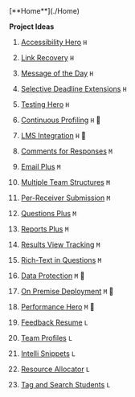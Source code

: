 <navigation>
[**Home**](./Home)

**Project Ideas**
1. [Accessibility Hero](./Accessibility-Hero) `H`
1. [Link Recovery](./Link-Recovery) `H`
1. [Message of the Day](./Message-of-the-Day) `H`
1. [Selective Deadline Extensions](./Selective-Deadline-Extensions) `H`
1. [Testing Hero](./Testing-Hero) `H`

1. [Continuous Profiling](./Continuous-Profiling) `H` :microscope:
1. [LMS Integration](./LMS-Integration) `H` :microscope:

1. [Comments for Responses](./Comments-for-Responses) `M`
1. [Email Plus](./Email-Plus) `M`
1. [Multiple Team Structures](./Multiple-Team-Structures) `M`
1. [Per-Receiver Submission](./Per-Receiver-Submission) `M`
1. [Questions Plus](./Questions-Plus) `M`
1. [Reports Plus](./Reports-Plus) `M`
1. [Results View Tracking](./Results-View-Tracking) `M`
1. [Rich-Text in Questions](./Rich-Text-in-Questions) `M`

1. [Data Protection](./Data-Protection) `M` :microscope:
1. [On Premise Deployment](./On-Premise-Deployment) `M` :microscope:
1. [Performance Hero](./Performance-Hero) `M` :microscope:

1. [Feedback Resume](./Feedback-Resume) `L`
1. [Team Profiles](./Team-Profiles) `L`
1. [Intelli Snippets](./Intelli-Snippets) `L`
1. [Resource Allocator](./Resource-Allocator) `L`
1. [Tag and Search Students](./Tag-and-Search-Students) `L`

</navigation>